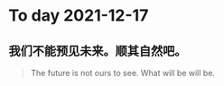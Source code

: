 
# To day 2021-12-17


## 我们不能预见未来。顺其自然吧。
> The future is not ours to see. What will be will be.

    
